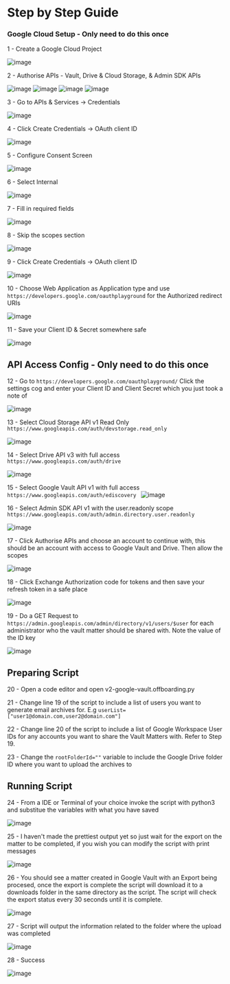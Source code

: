 # Step by Step Guide

### Google Cloud Setup - Only need to do this once

1 - Create a Google Cloud Project 
  
 ![image](https://user-images.githubusercontent.com/22709115/161848308-548a48e3-302a-425b-af4b-af6ad59ec30b.png)

2 - Authorise APIs - Vault, Drive & Cloud Storage, & Admin SDK APIs 

  ![image](https://user-images.githubusercontent.com/22709115/161450295-6e58673d-64b6-4d26-95f6-03f5f4670fc9.png) ![image](https://user-images.githubusercontent.com/22709115/161450309-7351782b-c3f6-4a27-86a2-5f4dc7aba283.png) ![image](https://user-images.githubusercontent.com/22709115/161450334-079b5d92-42fe-4b65-84aa-9aca33e74087.png) ![image](https://user-images.githubusercontent.com/22709115/161451163-0155abb6-74f7-43f7-83d0-2f76e1f78610.png)

3 - Go to APIs & Services -> Credentials 

  ![image](https://user-images.githubusercontent.com/22709115/161450360-3c82ff85-a3ed-485b-9095-749d2139cfce.png)

4 - Click Create Credentials -> OAuth client ID 

  ![image](https://user-images.githubusercontent.com/22709115/161450374-ce68d9cf-47b4-49b6-bd8d-887c9a344fb4.png)

5 - Configure Consent Screen 

  ![image](https://user-images.githubusercontent.com/22709115/161450387-dcdb7ba5-fb39-4692-952b-398af4971e86.png)

6 - Select Internal

  ![image](https://user-images.githubusercontent.com/22709115/161450397-1e65ec30-48f7-4e97-95c2-ecf40da56dfa.png)

7 - Fill in required fields

  ![image](https://user-images.githubusercontent.com/22709115/161450469-5ea7a121-58cf-4a17-8f1d-421a8f273339.png)

8 - Skip the scopes section

  ![image](https://user-images.githubusercontent.com/22709115/161450548-30ec9301-80c4-4e52-b059-740365c8b693.png)

9 - Click Create Credentials -> OAuth client ID 

  ![image](https://user-images.githubusercontent.com/22709115/161450374-ce68d9cf-47b4-49b6-bd8d-887c9a344fb4.png)

10 - Choose Web Application as Application type and use `https://developers.google.com/oauthplayground` for the Authorized redirect URIs

  ![image](https://user-images.githubusercontent.com/22709115/161450610-46be2ea7-58f9-4e7c-87b4-84a047a03cb8.png)

11 - Save your Client ID & Secret somewhere safe

  ![image](https://user-images.githubusercontent.com/22709115/161450629-ddfc60f3-4464-47bc-87f1-7129285f13cc.png)
  
## API Access Config - Only need to do this once

12 - Go to `https://developers.google.com/oauthplayground/` Click the settings cog and enter your Client ID and Client Secret which you just took a note of 

 ![image](https://user-images.githubusercontent.com/22709115/161450682-b3de8fa1-9a30-433f-8f97-ccbe81fd3312.png)

13 - Select Cloud Storage API v1 Read Only `https://www.googleapis.com/auth/devstorage.read_only`

  ![image](https://user-images.githubusercontent.com/22709115/161450718-f2b2828a-ee37-4e70-99c8-5ba59fdc51d3.png)

14 - Select Drive API v3 with full access `https://www.googleapis.com/auth/drive`

  ![image](https://user-images.githubusercontent.com/22709115/161450736-50b511eb-60cb-427f-b83c-e7c241407054.png)

15 - Select Google Vault API v1 with full access `https://www.googleapis.com/auth/ediscovery
`
  ![image](https://user-images.githubusercontent.com/22709115/161450754-a760836f-9edf-41d8-93d9-7f69a01322ca.png)

16 - Select Admin SDK API v1 with the user.readonly scope `https://www.googleapis.com/auth/admin.directory.user.readonly`

  ![image](https://user-images.githubusercontent.com/22709115/161451206-2ddb048b-cc33-4049-8d82-3fa5e901ca97.png)

17 - Click Authorise APIs and choose an account to continue with, this should be an account with access to Google Vault and Drive. Then allow the scopes

  ![image](https://user-images.githubusercontent.com/22709115/161450792-4740ee04-4027-4ecd-8ca8-e0b579c06e39.png)

18 - Click Exchange Authorization code for tokens and then save your refresh token in a safe place 

  ![image](https://user-images.githubusercontent.com/22709115/161450908-18470227-7deb-4137-9556-a2e5d5512ef8.png)

19 - Do a GET Request to `https://admin.googleapis.com/admin/directory/v1/users/$user` for each administrator who the vault matter should be shared with. Note the value of the ID key

  ![image](https://user-images.githubusercontent.com/22709115/161451332-7cebb339-9bc0-49d3-84c4-486546359560.png)
 
## Preparing Script 

20 - Open a code editor and open v2-google-vault.offboarding.py

21 - Change line 19 of the script to include a list of users you want to generate email archives for. E.g `userList=["user1@domain.com,user2@domain.com"]`

22 - Change line 20 of the script to include a list of Google Workspace User IDs for any accounts you want to share the Vault Matters with. Refer to Step 19.

23 - Change the `rootFolderId=""` variable to include the Google Drive folder ID where you want to upload the archives to

## Running Script

24 - From a IDE or Terminal of your choice invoke the script with python3 and substitue the variables with what you have saved

 ![image](https://user-images.githubusercontent.com/22709115/161451428-2abe3f5b-eb34-43fb-a241-d4826609aa7f.png)
 
25 - I haven't made the prettiest output yet so just wait for the export on the matter to be completed, if you wish you can modify the script with print messages

 ![image](https://user-images.githubusercontent.com/22709115/161451487-29e635a9-a4d4-42a2-a33c-1de964309fb2.png)

26 - You should see a matter created in Google Vault with an Export being procesed, once the export is complete the script will download it to a downloads folder in the same directory as the script. The script will check the export status every 30 seconds until it is complete.

 ![image](https://user-images.githubusercontent.com/22709115/161451512-1ad6d1a8-f3f7-458b-8f00-eb38b01b363f.png)

27 - Script will output the information related to the folder where the upload was completed 

 ![image](https://user-images.githubusercontent.com/22709115/161452094-a45c25bb-1727-47d3-b134-165f0835c983.png)

28 - Success

 ![image](https://user-images.githubusercontent.com/22709115/163016345-6b560cdf-df93-4272-8e9e-3012d1d45cf4.png)
